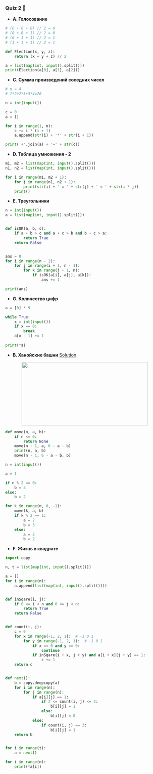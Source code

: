 ### Quiz 2 :thought_balloon:


* __A. Голосование__

```python
# (0 + 0 + 0) // 2 = 0
# (0 + 0 + 1) // 2 = 0
# (0 + 1 + 1) // 2 = 1
# (1 + 1 + 1) // 2 = 1

def Election(x, y, z):
    return (x + y + z) // 2

a = list(map(int, input().split()))
print(Election(a[0], a[1], a[2]))

```

* __C. Сумма произведений соседних чисел__

```python
# n = 4
# 1*2+2*3+3*4=20

n = int(input())

c = 0
a = []

for i in range(1, n):
    c += i * (i + 1)
    a.append(str(i) + '*' + str(i + 1))

print('+'.join(a) + '=' + str(c))


 ```
* __D. Таблица умножения - 2__
```python
m1, m2 = list(map(int, input().split()))
n1, n2 = list(map(int, input().split()))

for i in range(m1, m2 + 1):
    for j in range(n1, n2 + 1):
        print(str(i) + ' x ' + str(j) + ' = ' + str(i * j))
    print()
```
* __E. Треугольники__
```python
n = int(input())
a = list(map(int, input().split()))


def isOK(a, b, c):
    if a + b > c and a + c > b and b + c > a:
        return True
    return False


ans = 0
for i in range(n - 2):
    for j in range(i + 1, n - 1):
        for k in range(j + 1, n):
            if isOK(a[i], a[j], a[k]):
                ans += 1

print(ans)
```

* __G. Количество цифр__

```python
a = [0] * 9

while True:
    x = int(input())
    if x == 0:
        break
    a[x - 1] += 1
    
print(*a)
```

* __B. Ханойские башни__ [Solution](https://www.youtube.com/watch?v=rFuQCd4RvI0)
<p align="center">
  <img width="400" height="200" src="http://alexandrsoldatkin.com/c-hanoi-tower/images/towershanoi.jpg">
</p>

```python
def move(n, a, b):
    if n <= 0:
        return None
    move(n - 1, a, 6 - a - b)
    print(n, a, b)
    move(n - 1, 6 - a - b, b)

n = int(input())

a = 1

if n % 2 == 0:
    b = 3
else:
    b = 2

for k in range(n, 0, -1):
    move(k, a, b)
    if k % 2 == 1:
        a = 2
        b = 3
    else:
        a = 3
        b = 2
```
* __F. Жизнь в квадрате__

```python
import copy

n, t = list(map(int, input().split()))

a = []
for i in range(n):
    a.append(list(map(int, input().split())))


def inSqare(i, j):
    if 0 <= i < n and 0 <= j < n:
        return True
    return False


def count(i, j):
    c = 0
    for x in range(-1, 2, 1):  # -1 0 1
        for y in range(-1, 2, 1):  # -1 0 1
            if x == 0 and y == 0:
                continue
            if inSqare(i + x, j + y) and a[i + x][j + y] == 1:
                c += 1
    return c


def next():
    b = copy.deepcopy(a)
    for i in range(n):
        for j in range(n):
            if a[i][j] == 1:
                if 2 <= count(i, j) <= 3:
                    b[i][j] = 1
                else:
                    b[i][j] = 0
            else:
                if count(i, j) == 3:
                    b[i][j] = 1
    return b


for i in range(t):
    a = next()

for i in range(n):
    print(*a[i])
```
